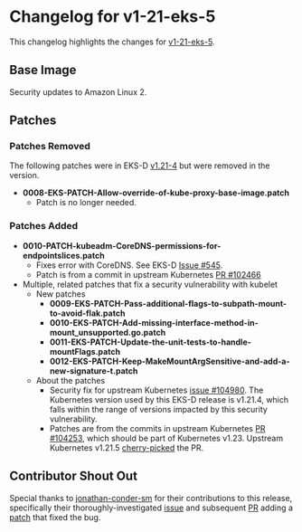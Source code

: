# Changelog for v1-21-eks-5

This changelog highlights the changes for [v1-21-eks-5](https://github.com/aws/eks-distro/tree/v1-21-eks-5).

## Base Image

Security updates to Amazon Linux 2.

## Patches

### Patches Removed

The following patches were in EKS-D [v1.21-4](https://github.com/aws/eks-distro/tree/v1-21-eks-4/projects/kubernetes/kubernetes/1-21/patches)
but were removed in the version.

* **0008-EKS-PATCH-Allow-override-of-kube-proxy-base-image.patch**
  * Patch is no longer needed.

### Patches Added
* **0010-PATCH-kubeadm-CoreDNS-permissions-for-endpointslices.patch**
  * Fixes error with CoreDNS. See EKS-D 
  [Issue #545](https://github.com/aws/eks-distro/issues/545).
  * Patch is from a commit in upstream Kubernetes 
  [PR #102466](https://github.com/kubernetes/kubernetes/pull/102466)
* Multiple, related patches that fix a security vulnerability with kubelet
  * New patches
    * **0009-EKS-PATCH-Pass-additional-flags-to-subpath-mount-to-avoid-flak.patch**
    * **0010-EKS-PATCH-Add-missing-interface-method-in-mount_unsupported.go.patch**
    * **0011-EKS-PATCH-Update-the-unit-tests-to-handle-mountFlags.patch**
    * **0012-EKS-PATCH-Keep-MakeMountArgSensitive-and-add-a-new-signature-t.patch**
  * About the patches
    * Security fix for upstream Kubernetes
    [issue #104980](https://github.com/kubernetes/kubernetes/issues/104980). 
    The Kubernetes version used by this EKS-D release is v1.21.4, which falls
    within the range of versions impacted by this security vulnerability.
    * Patches are from the commits in upstream Kubernetes 
    [PR #104253](https://github.com/kubernetes/kubernetes/pull/104253), which 
    should be part of Kubernetes v1.23. Upstream Kubernetes v1.21.5
    [cherry-picked](https://github.com/kubernetes/kubernetes/pull/104347) the PR.

## Contributor Shout Out

Special thanks to [jonathan-conder-sm](https://github.com/jonathan-conder-sm) 
for their contributions to this release, specifically their 
thoroughly-investigated [issue](https://github.com/aws/eks-distro/issues/545) 
and subsequent [PR](https://github.com/aws/eks-distro/issues/545) 
adding a [patch](https://github.com/aws/eks-distro/blob/v1-21-eks-5/projects/kubernetes/kubernetes/1-21/patches/0010-PATCH-kubeadm-CoreDNS-permissions-for-endpointslices.patch)
that fixed the bug.
